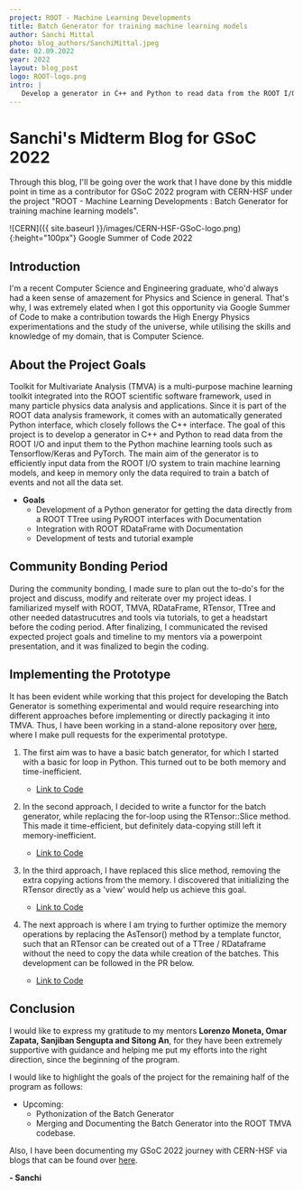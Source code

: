 ```yaml
---
project: ROOT - Machine Learning Developments
title: Batch Generator for training machine learning models
author: Sanchi Mittal
photo: blog_authors/SanchiMittal.jpeg 
date: 02.09.2022 
year: 2022 
layout: blog_post 
logo: ROOT-logo.png 
intro: |
   Develop a generator in C++ and Python to read data from the ROOT I/O and input them to the Python machine learning tools such as Tensorflow/Keras and PyTorch. 
---
```



# Sanchi's Midterm Blog for GSoC 2022

Through this blog, I'll be going over the work that I have done by this middle point in time as a contributor for GSoC 2022 program with CERN-HSF under the project "ROOT - Machine Learning Developments : Batch Generator for training machine learning models".

![CERN]({{ site.baseurl }}/images/CERN-HSF-GSoC-logo.png){:height="100px"} Google Summer of Code 2022

## Introduction
I'm a recent Computer Science and Engineering graduate, who'd always had a keen sense of amazement for Physics and Science in general. That's why, I was extremely elated when I got this opportunity via Google Summer of Code to make a contribution towards the High Energy Physics experimentations and the study of the universe, while utilising the skills and knowledge of my domain, that is Computer Science.

## About the Project Goals
Toolkit for Multivariate Analysis (TMVA) is a multi-purpose machine learning toolkit integrated into the ROOT scientific software framework, used in many particle physics data analysis and applications. Since it is part of the ROOT data analysis framework, it comes with an automatically generated Python interface, which closely follows the C++ interface. The goal of this project is to develop a generator in C++ and Python to read data from the ROOT I/O and input them to the Python machine learning tools such as Tensorflow/Keras and PyTorch. The main aim of the generator is to efficiently input data from the ROOT I/O system to train machine learning models, and keep in memory only the data required to train a batch of events and not all the data set.

- **Goals**
	-   Development of a Python generator for getting the data directly from a ROOT TTree using PyROOT interfaces with Documentation
	-  Integration with ROOT RDataFrame with Documentation
	-  Development of tests and tutorial example

## Community Bonding Period
During the community bonding, I made sure to plan out the to-do's for the project and discuss, modify and reiterate over my project ideas.  I familiarized myself with ROOT, TMVA, RDataFrame, RTensor, TTree and other needed datastrucutres and tools via tutorials, to get a headstart before the coding period. After finalizing, I communicated the revised expected project goals and timeline to my mentors via a powerpoint presentation, and it was finalized to begin the coding.


## Implementing the Prototype
It has been evident while working that this project for developing the Batch Generator is something experimental and would require researching into different approaches before implementing or directly packaging it into TMVA. Thus, I have been working in a stand-alone repository over [here](https://github.com/tmvadnn/tmva-batch-generator), where I make pull requests for the experimental prototype. 

1.  The first aim was to have a basic batch generator, for which I started with a basic for loop in Python. This turned out to be both memory and time-inefficient. 
	- [Link to Code](https://github.com/SanchiMittal/root/commit/8b63ff3d13acc385df064b970a84a198f69ba336)
2. In the second approach, I decided to write a functor for the batch generator, while replacing the for-loop using the RTensor::Slice method. This made it time-efficient, but definitely data-copying still left it memory-inefficient.
	- [Link to Code](https://github.com/tmvadnn/tmva-batch-generator/pull/2/commits/34c6fd5e86dae48a2101ea4219b113e47c4729fb)

3. In the third approach, I have replaced this slice method, removing the extra copying actions from the memory. I discovered that initializing the RTensor directly as a 'view' would help us achieve this goal.
 	- [Link to Code](https://github.com/tmvadnn/tmva-batch-generator/pull/2/commits/34c6fd5e86dae48a2101ea4219b113e47c4729fb)

4. The next approach is where I am trying to further optimize the memory operations by replacing the AsTensor() method by a template functor, such that an RTensor can be created out of a TTree / RDataframe without the need to copy the data while creation of the batches. This development can be followed in the PR below.
	 - [Link to Code](https://github.com/tmvadnn/tmva-batch-generator/pull/2)

## Conclusion
I would like to express my gratitude to my mentors **Lorenzo Moneta, Omar Zapata, Sanjiban Sengupta and Sitong An**, for they have been extremely supportive with guidance and helping me put my efforts into the right direction, since the beginning of the program.

I would like to highlight the goals of the project for the remaining half of the program as follows:
 - Upcoming:
	 - Pythonization of the Batch Generator 
	 - Merging and Documenting the Batch Generator into the ROOT TMVA codebase.

Also, I have been documenting my GSoC 2022 journey with CERN-HSF via blogs that can be found over [here](https://sanchimittal.hashnode.dev/).

**\- Sanchi**


